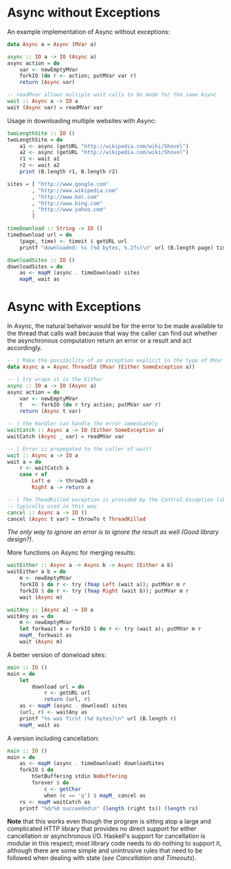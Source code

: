 # Async without Exceptions

An example implementation of Async without exceptions:

```haskell
data Async a = Async (MVar a)

async :: IO a -> IO (Async a)
async action = do
    var <- newEmptyMVar
    forkIO (do r <- action; putMVar var r)
    return (Async var)

-- readMvar allows multiple wait calls to be made for the same Async
wait :: Async a -> IO a
wait (Async var) = readMVar var 
```

Usage in downloading multiple websites with Async:

```haskell
twoLengthSite :: IO ()
twoLengthSite = do
    a1 <- async (getURL "http://wikipedia.com/wiki/Shovel")
    a2 <- async (getURL "http://wikipedia.com/wiki/Shovel")
    r1 <- wait a1
    r2 <- wait a2
    print (B.length r1, B.length r2)

sites = [ "http://www.google.com"
        , "http://www.wikipedia.com"
        , "http://www.bol.com"
        , "http://www.bing.com"
        , "http://www.yahoo.com"
        ]

timeDownload :: String -> IO ()
timeDownload url = do
    (page, time) <- timeit $ getURL url
    printf "downloaded: %s (%d bytes, %.2fs)\n" url (B.length page) time

downloadSites :: IO ()
downloadSites = do
    as <- mapM (async . timeDownload) sites
    mapM_ wait as
```

# Async with Exceptions

In Async, the natural behaivor would be for the error to be made available to the thread that calls
wait because that way the caller can find out whether the asynchronous computation return an error or
a result and act accordingly.

```haskell
-- | Make the possibility of an exception explicit in the type of MVar
data Async a = Async ThreadId (Mvar (Either SomeException a))

-- | try wraps it in the Either
async :: IO a -> IO (Async a)
async action = do
    var <- newEmptyMVar
    t   <- forkIO (do r try action; putMVar var r)
    return (Async t var)

-- | the Handler can handle the error immediately
waitCatch :: Async a -> IO (Either SomeException a)
waitCatch (Async _ var) = readMVar var

-- | Error is propegated to the caller of wait!
wait :: Async a -> IO a
wait a = do
    r <- waitCatch a
    case r of
        Left e  -> throwIO e
        Right a -> return a

-- | The TheadKilled exception is provided by the Control.Exception library and is
-- typically used in this way. 
cancel :: Async a -> IO ()
cancel (Async t var) = throwTo t ThreadKilled
```

_The only way to ignore an error is to ignore the result as well (Good library design?)_.

More functions on Async for merging results:

```haskell
waitEither :: Async a -> Async b -> Async (Either a b)
waitEither a b = do
    m <- newEmptyMVar
    forkIO $ do r <- try (fmap Left (wait a)); putMVar m r
    forkIO $ do r <- try (fmap Right (wait b)); putMVar m r
    wait (Async m)

waitAny :: [Async a] -> IO a
waitAny as = do
    m <- newEmptyMVar
    let forkwait a = forkIO $ do r <- try (wait a); putMVar m r
    mapM_ forkwait as
    wait (Async m)
```

A better version of donwload sites:

```haskell
main :: IO ()
main = do
    let
        download url = do
            r <- getURL url
            return (url, r)
    as <- mapM (async . download) sites
    (url, r) <- waitAny as
    printf "%s was first (%d bytes)\n" url (B.length r)
    mapM_ wait as
```

A version including cancellation:

```haskell
main :: IO ()
main = do
    as <- mapM (async . timeDownload) downloadSites
    forkIO $ do
        hSetBuffering stdin NoBuffering
        forever $ do
            c <- getChar
            when (c == 'q') $ mapM_ cancel as
    rs <- mapM waitCatch as
    printf "%d/%d succeeded\n" (length (right ts)) (length rs)
```

__Note__ that this works even though the program is sitting atop a large and complicated HTTP library
that provides no direct support for either cancellation or asynchronous I/O. Haskell's support for
cancellation is modular in this respect; most library code needs to do nothing to support it, although 
there are some simple and unintrusive rules that need to be followed when dealing with state (_see Cancellation and Timeouts_).